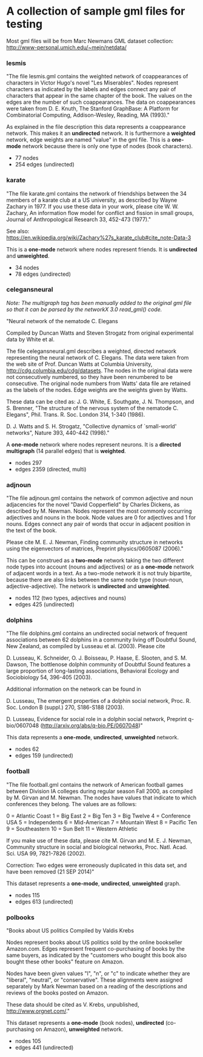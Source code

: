 # A collection of sample gml files for testing

Most gml files will be from Marc Newmans GML dataset collection: http://www-personal.umich.edu/~mejn/netdata/

### lesmis
"The file lesmis.gml contains the weighted network of coappearances of
characters in Victor Hugo's novel "Les Miserables".  Nodes represent
characters as indicated by the labels and edges connect any pair of
characters that appear in the same chapter of the book.  The values on the
edges are the number of such coappearances.  The data on coappearances were
taken from D. E. Knuth, The Stanford GraphBase: A Platform for
Combinatorial Computing, Addison-Wesley, Reading, MA (1993)."

As explained in the file description this data represents a coappearance network. This makes it an **undirected** network. It is furthermore a **weighted** network, edge weights are named "value" in the gml file. This is a **one-mode** network because there is only one type of nodes (book characters).
- 77 nodes
- 254 edges (undirected)

### karate
"The file karate.gml contains the network of friendships between the 34
members of a karate club at a US university, as described by Wayne Zachary
in 1977.  If you use these data in your work, please cite W. W. Zachary, An
information flow model for conflict and fission in small groups, Journal of
Anthropological Research 33, 452-473 (1977)."

See also: https://en.wikipedia.org/wiki/Zachary%27s_karate_club#cite_note-Data-3

This is a **one-mode** network where nodes represent friends. It is **undirected** and **unweighted**. 
- 34 nodes
- 78 edges (undirected)

### celegansneural
*Note: The multigraph tag has been manually added to the original gml file so that it can be parsed by the networkX 3.0 read_gml() code.*

"Neural network of the nematode C. Elegans

Compiled by Duncan Watts and Steven Strogatz from original experimental
data by White et al.

The file celegansneural.gml describes a weighted, directed network
representing the neural network of C. Elegans.  The data were taken from
the web site of Prof. Duncan Watts at Columbia University,
http://cdg.columbia.edu/cdg/datasets.  The nodes in the original data were
not consecutively numbered, so they have been renumbered to be consecutive.
The original node numbers from Watts' data file are retained as the labels
of the nodes.  Edge weights are the weights given by Watts.

These data can be cited as:
J. G. White, E. Southgate, J. N. Thompson, and S. Brenner, "The structure
of the nervous system of the nematode C. Elegans", Phil. Trans. R. Soc.
London 314, 1-340 (1986).

D. J. Watts and S. H. Strogatz, "Collective dynamics of `small-world'
networks", Nature 393, 440-442 (1998)."

A **one-mode** network where nodes represent neurons. It is a **directed** **multigraph** (14 parallel edges) that is **weighted**.
- nodes 297
- edges 2359 (directed, multi)

### adjnoun
"The file adjnoun.gml contains the network of common adjective and noun
adjacencies for the novel "David Copperfield" by Charles Dickens, as
described by M. Newman.  Nodes represent the most commonly occurring
adjectives and nouns in the book.  Node values are 0 for adjectives and 1
for nouns.  Edges connect any pair of words that occur in adjacent position
in the text of the book.  

Please cite M. E. J. Newman, Finding community
structure in networks using the eigenvectors of matrices, Preprint
physics/0605087 (2006)."

This can be construed as a **two-mode** network taking the two different node types into account (nouns and adjectives) or as a **one-mode** network of adjacent words in a text. As a two-mode network it is not truly bipartite, because there are also links between the same node type (noun-noun, adjective-adjective). The network is **undirected** and **unweighted**.

- nodes 112 (two types, adjectives and nouns)
- edges 425 (undirected)

### dolphins

"The file dolphins.gml contains an undirected social network of frequent
associations between 62 dolphins in a community living off Doubtful Sound,
New Zealand, as compiled by Lusseau et al. (2003).  Please cite

  D. Lusseau, K. Schneider, O. J. Boisseau, P. Haase, E. Slooten, and
  S. M. Dawson, The bottlenose dolphin community of Doubtful Sound features
  a large proportion of long-lasting associations, Behavioral Ecology and
  Sociobiology 54, 396-405 (2003).

Additional information on the network can be found in

  D. Lusseau, The emergent properties of a dolphin social network,
  Proc. R. Soc. London B (suppl.) 270, S186-S188 (2003).

  D. Lusseau, Evidence for social role in a dolphin social network,
  Preprint q-bio/0607048 (http://arxiv.org/abs/q-bio.PE/0607048)"
  
This data represents a **one-mode**, **undirected**, **unweighted** network.
  
- nodes 62
- edges 159 (undirected)
  
### football
 
 "The file football.gml contains the network of American football games
between Division IA colleges during regular season Fall 2000, as compiled
by M. Girvan and M. Newman.  The nodes have values that indicate to which
conferences they belong.  The values are as follows:

  0 = Atlantic Coast
  1 = Big East
  2 = Big Ten
  3 = Big Twelve
  4 = Conference USA
  5 = Independents
  6 = Mid-American
  7 = Mountain West
  8 = Pacific Ten
  9 = Southeastern
 10 = Sun Belt
 11 = Western Athletic

If you make use of these data, please cite M. Girvan and M. E. J. Newman,
Community structure in social and biological networks,
Proc. Natl. Acad. Sci. USA 99, 7821-7826 (2002).

Correction: Two edges were erroneously duplicated in this data set, and
have been removed (21 SEP 2014)"

This dataset represents a **one-mode**, **undirected**, **unweighted** graph.

- nodes 115
- edges 613 (undirected)

### polbooks

"Books about US politics
Compiled by Valdis Krebs

Nodes represent books about US politics sold by the online bookseller
Amazon.com.  Edges represent frequent co-purchasing of books by the same
buyers, as indicated by the "customers who bought this book also bought
these other books" feature on Amazon.

Nodes have been given values "l", "n", or "c" to indicate whether they are
"liberal", "neutral", or "conservative".  These alignments were assigned
separately by Mark Newman based on a reading of the descriptions and
reviews of the books posted on Amazon.

These data should be cited as V. Krebs, unpublished,
http://www.orgnet.com/."

This dataset represents a **one-mode** (book nodes), **undirected** (co-purchasing on Amazon), **unweighted** network.

- nodes 105
- edges 441 (undirected)
